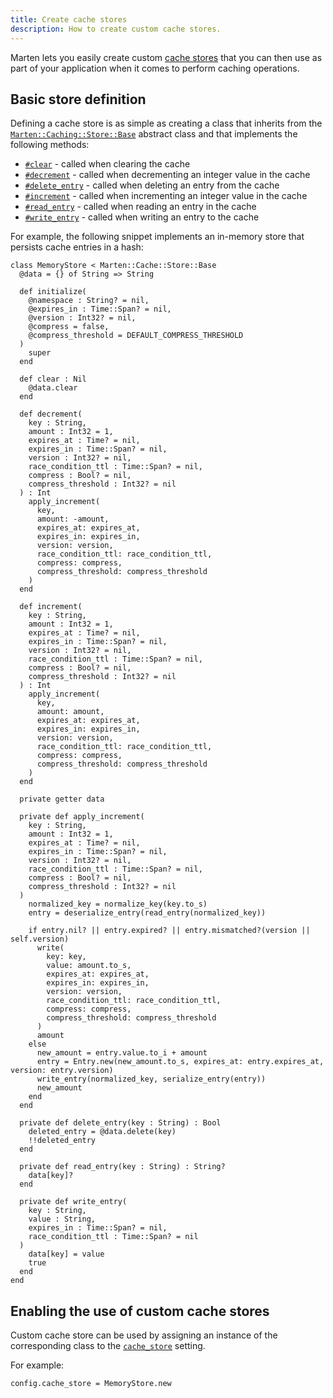 ```yaml
---
title: Create cache stores
description: How to create custom cache stores.
---
```


Marten lets you easily create custom [cache stores](../introduction.md#configuration-and-cache-stores) that you can then use as part of your application when it comes to perform caching operations.

## Basic store definition

Defining a cache store is as simple as creating a class that inherits from the [`Marten::Caching::Store::Base`](pathname:///api/0.5/Marten/Cache/Store/Base.html) abstract class and that implements the following methods:

* [`#clear`](pathname:///api/0.5/Marten/Cache/Store/Base.html#clear-instance-method) - called when clearing the cache
* [`#decrement`](pathname:///api/0.5/Marten/Cache/Store/Base.html#decrement(key%3AString%2Camount%3AInt32%3D1%2Cexpires_at%3ATime|Nil%3Dnil%2Cexpires_in%3ATime%3A%3ASpan|Nil%3Dnil%2Cversion%3AInt32|Nil%3Dnil%2Crace_condition_ttl%3ATime%3A%3ASpan|Nil%3Dnil%2Ccompress%3ABool|Nil%3Dnil%2Ccompress_threshold%3AInt32|Nil%3Dnil)%3AInt-instance-method) - called when decrementing an integer value in the cache
* [`#delete_entry`](pathname:///http://localhost:3000/docs/api/dev/Marten/Cache/Store/Base.html#delete_entry%28key%3AString%29%3ABool-instance-method) - called when deleting an entry from the cache
* [`#increment`](pathname:///api/0.5/Marten/Cache/Store/Base.html#increment(key%3AString%2Camount%3AInt32%3D1%2Cexpires_at%3ATime|Nil%3Dnil%2Cexpires_in%3ATime%3A%3ASpan|Nil%3Dnil%2Cversion%3AInt32|Nil%3Dnil%2Crace_condition_ttl%3ATime%3A%3ASpan|Nil%3Dnil%2Ccompress%3ABool|Nil%3Dnil%2Ccompress_threshold%3AInt32|Nil%3Dnil)%3AInt-instance-method) - called when incrementing an integer value in the cache
* [`#read_entry`](pathname:///api/0.5/Marten/Cache/Store/Base.html#read_entry(key%3AString)%3AString|Nil-instance-method) - called when reading an entry in the cache
* [`#write_entry`](pathname:///api/0.5/Marten/Cache/Store/Base.html#write_entry(key%3AString%2Cvalue%3AString%2Cexpires_in%3ATime%3A%3ASpan|Nil%3Dnil%2Crace_condition_ttl%3ATime%3A%3ASpan|Nil%3Dnil)-instance-method) - called when writing an entry to the cache

For example, the following snippet implements an in-memory store that persists cache entries in a hash:

```crystal
class MemoryStore < Marten::Cache::Store::Base
  @data = {} of String => String

  def initialize(
    @namespace : String? = nil,
    @expires_in : Time::Span? = nil,
    @version : Int32? = nil,
    @compress = false,
    @compress_threshold = DEFAULT_COMPRESS_THRESHOLD
  )
    super
  end

  def clear : Nil
    @data.clear
  end

  def decrement(
    key : String,
    amount : Int32 = 1,
    expires_at : Time? = nil,
    expires_in : Time::Span? = nil,
    version : Int32? = nil,
    race_condition_ttl : Time::Span? = nil,
    compress : Bool? = nil,
    compress_threshold : Int32? = nil
  ) : Int
    apply_increment(
      key,
      amount: -amount,
      expires_at: expires_at,
      expires_in: expires_in,
      version: version,
      race_condition_ttl: race_condition_ttl,
      compress: compress,
      compress_threshold: compress_threshold
    )
  end

  def increment(
    key : String,
    amount : Int32 = 1,
    expires_at : Time? = nil,
    expires_in : Time::Span? = nil,
    version : Int32? = nil,
    race_condition_ttl : Time::Span? = nil,
    compress : Bool? = nil,
    compress_threshold : Int32? = nil
  ) : Int
    apply_increment(
      key,
      amount: amount,
      expires_at: expires_at,
      expires_in: expires_in,
      version: version,
      race_condition_ttl: race_condition_ttl,
      compress: compress,
      compress_threshold: compress_threshold
    )
  end

  private getter data

  private def apply_increment(
    key : String,
    amount : Int32 = 1,
    expires_at : Time? = nil,
    expires_in : Time::Span? = nil,
    version : Int32? = nil,
    race_condition_ttl : Time::Span? = nil,
    compress : Bool? = nil,
    compress_threshold : Int32? = nil
  )
    normalized_key = normalize_key(key.to_s)
    entry = deserialize_entry(read_entry(normalized_key))

    if entry.nil? || entry.expired? || entry.mismatched?(version || self.version)
      write(
        key: key,
        value: amount.to_s,
        expires_at: expires_at,
        expires_in: expires_in,
        version: version,
        race_condition_ttl: race_condition_ttl,
        compress: compress,
        compress_threshold: compress_threshold
      )
      amount
    else
      new_amount = entry.value.to_i + amount
      entry = Entry.new(new_amount.to_s, expires_at: entry.expires_at, version: entry.version)
      write_entry(normalized_key, serialize_entry(entry))
      new_amount
    end
  end

  private def delete_entry(key : String) : Bool
    deleted_entry = @data.delete(key)
    !!deleted_entry
  end

  private def read_entry(key : String) : String?
    data[key]?
  end

  private def write_entry(
    key : String,
    value : String,
    expires_in : Time::Span? = nil,
    race_condition_ttl : Time::Span? = nil
  )
    data[key] = value
    true
  end
end
```

## Enabling the use of custom cache stores

Custom cache store can be used by assigning an instance of the corresponding class to the [`cache_store`](../../development/reference/settings.md#cache_store) setting.

For example:

```crystal
config.cache_store = MemoryStore.new
```
